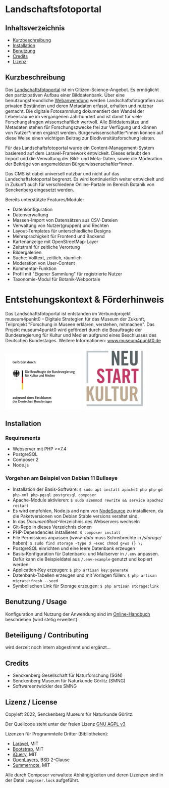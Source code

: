 # Landschaftsfotoportal

## Inhaltsverzeichnis

* [Kurzbeschreibung](#Kurzbeschreibung)
* [Installation](#Installation)
* [Benutzung](#Benutzung)
* [Credits](#Credits)
* [Lizenz](#Lizenz)

## Kurzbeschreibung

Das [Landschaftsfotoportal](https://www.senckenberg.de/de/engagement/buergerwissenschaften/erhalten-erschliessen-nutzbar-machen/) ist ein Citizen-Science-Angebot. Es ermöglicht den partizipativen Aufbau einer Bilddatenbank. Über eine benutzungsfreundliche [Webanwendung](https://landschaftsfotoportal.senckenberg.de/) werden Landschaftsfotografien aus privaten Beständen und deren Metadaten erfasst, erhalten und nutzbar gemacht. Die digitale Fotosammlung dokumentiert den Wandel der Lebensräume im vergangenen Jahrhundert und ist damit für viele Forschungsfragen wissenschaftlich wertvoll. Alle Bilddatensätze und Metadaten stehen für Forschungszwecke frei zur Verfügung und können von Nutzer\*innen ergänzt werden. Bürgerwissenschaftler\*innen können auf diese Weise einen wichtigen Beitrag zur Biodiversitätsforschung leisten.

Für das Landschaftsfotoportal wurde ein Content-Management-System basierend auf dem Laravel-Framework entwickelt. Dieses erlaubt den Import und die Verwaltung der Bild- und Meta-Daten, sowie die Moderation der Beiträge von angemeldeten Bürgerwissenschaftler\*innen.

Das CMS ist dabei universell nutzbar und nicht auf das Landschaftsfotoportal begrenzt. Es wird kontinuierlich weiter entwickelt und in Zukunft auch für verschiedene Online-Partale im Bereich Botanik von Senckenberg eingesetzt werden.

Bereits unterstützte Features/Module:
* Datenkonfiguration
* Datenverwaltung
* Massen-Import von Datensätzen aus CSV-Dateien
* Verwaltung von Nutzer(gruppen) und Rechten
* Layout-Templates für unterschiedliche Designs
* Mehrsprachigkeit für Frontend und Backend
* Kartenanzeige mit OpenStreetMap-Layer
* Zeitstrahl für zeitliche Verortung
* Bildergalerien
* Suche: Volltext, zeitlich, räumlich
* Moderation von User-Content
* Kommentar-Funktion
* Profil mit "Eigener Sammlung" für registrierte Nutzer
* Taxonomie-Modul für Botanik-Webportale

# Entstehungskontext & Förderhinweis

Das Landschaftsfotoportal ist entstanden im Verbundprojekt museum4punkt0 – Digitale Strategien für das Museum der Zukunft, Teilprojekt "Forschung in Museen erklären, verstehen, mitmachen".
Das Projekt museum4punkt0 wird gefördert durch die Beauftragte der Bundesregierung für Kultur und Medien aufgrund eines Beschlusses des Deutschen Bundestages.
Weitere Informationen: www.museum4punkt0.de

![BKM-Logo](https://github.com/museum4punkt0/Object-by-Object/blob/77bba25aa5a7f9948d4fd6f0b59f5bfb56ae89e2/04%20Logos/BKM_Fz_2017_Web_de.gif)
![NeustartKultur](https://github.com/museum4punkt0/Object-by-Object/blob/22f4e86d4d213c87afdba45454bf62f4253cada1/04%20Logos/BKM_Neustart_Kultur_Wortmarke_pos_RGB_RZ_web.jpg)

## Installation

### Requirements
* Webserver mit PHP >=7.4
* PostgreSQL
* Composer 2
* Node.js

### Vorgehen am Beispiel von Debian 11 Bullseye
* Installation der Basis-Software:
`$ sudo apt install apache2 php php-gd php-xml php-pgsql postgresql composer`
* Apache-Module aktivieren:
`$ sudo a2enmod rewrite && service apache2 restart`
* Es wird empfohlen, Node.js and npm von [NodeSource](https://github.com/nodesource/distributions#debmanual) zu installieren, da die Paketversionen von Debian Stable versions veraltet sind.
* In das *DocumentRoot*-Verzeichnis des Webservers wechseln
* Git-Repo in dieses Verzeichnis clonen
* PHP-Dependencies installieren:
`$ composer install`
* File Permissions anpassen (*www-data* muss Schreibrechte in */storage/*  haben):
`$ sudo find storage -type d -exec chmod g+ws {} \;`
* PostgreSQL einrichten und eine leere Datenbank erzeugen
* Basis-Konfiguration für Datenbank- und Mailserver in `/.env` anpassen. Dafür kann die Beispieldatei aus `/.env-example` genutzt und kopiert werden.
* Application-Key erzeugen:
`$ php artisan key:generate`
* Datenbank-Tabellen erzeugen und mit Vorlagen füllen:
`$ php artisan migrate:fresh --seed`
* Symbolischen Link für Storage erzeugen:
`$ php artisan storage:link`

## Benutzung / Usage

Konfiguration und Nutzung der Anwendung sind im [Online-Handbuch](https://landschaftsfotoportal.senckenberg.de/handbuch/) beschrieben (wird stetig erweitert).

## Beteiligung / Contributing

wird derzeit noch intern abgestimmt und ergänzt...

## Credits

* Senckenberg Gesellschaft für Naturforschung (SGN)
* Senckenberg Museum für Naturkunde Görlitz (SMNG)
* Softwareentwickler des SMNG

## Lizenz / License

Copyleft 2022, Senckenberg Museum für Naturkunde Görlitz.

Der Quellcode steht unter der freien Lizenz [GNU AGPL v3](https://www.gnu.org/licenses/agpl-3.0)

Lizenzen für Programmteile Dritter (Bibliotheken):
* [Laravel](https://laravel.com/), MIT
* [Bootstrap](https://getbootstrap.com/), MIT
* [jQuery](https://jquery.com/), MIT
* [OpenLayers](https://openlayers.org/), BSD 2-Clause
* [Summernote](https://summernote.org/), MIT

Alle durch Composer verwaltete Abhängigkeiten und deren Lizenzen sind in der Datei ```composer.lock``` aufgeführt.
